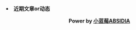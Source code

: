 <li><strong>近期文章or动态
<script type='text/javascript' src='https://blog.absidia.top/index.php?key=355e40e5dca972ae82b8559270c81af0&cid=0&rows=6'></script>
</ul>	
<p align="center">
  Power by <a href="https://absidia.top/">小蓝莓ABSIDIA</a>
</p></div>
</div>
